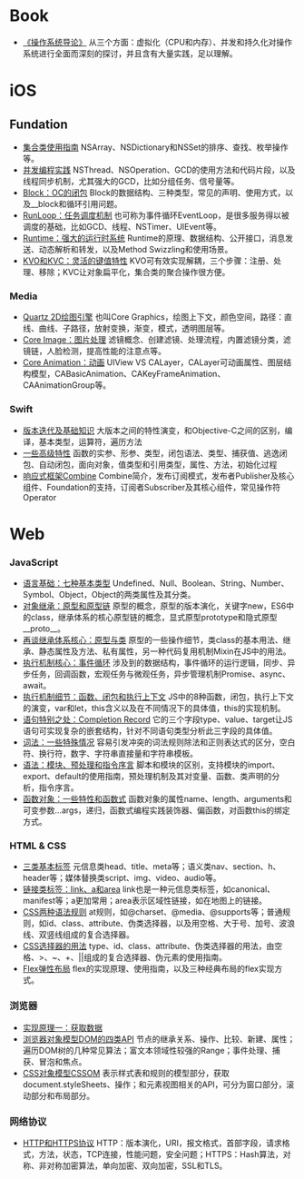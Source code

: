 # Book

- [《操作系统导论》](https://github.com/Walkerant/Study/tree/master/book/01_os_threes_easy_pieces) 从三个方面：虚拟化（CPU和内存）、并发和持久化对操作系统进行全面而深刻的探讨，并且含有大量实践，足以理解。

# iOS

## Fundation
- [集合类使用指南](https://github.com/Walkerant/Study/tree/master/ios/md/collection.md) NSArray、NSDictionary和NSSet的排序、查找、枚举操作等。
- [并发编程实践](https://github.com/Walkerant/Study/tree/master/ios/md/concurrent.md) NSThread、NSOperation、GCD的使用方法和代码片段，以及线程同步机制，尤其强大的GCD，比如分组任务、信号量等。
- [Block：OC的闭包](https://github.com/Walkerant/Study/tree/master/ios/md/block.md) Block的数据结构、三种类型，常见的声明、使用方式，以及__block和循环引用问题。
- [RunLoop：任务调度机制](https://github.com/Walkerant/Study/tree/master/ios/md/runloop.md) 也可称为事件循环EventLoop，是很多服务得以被调度的基础，比如GCD、线程、NSTimer、UIEvent等。
- [Runtime：强大的运行时系统](https://github.com/Walkerant/Study/tree/master/ios/md/runtime.md) Runtime的原理、数据结构、公开接口，消息发送、动态解析和转发，以及Method Swizzling和使用场景。
- [KVO和KVC：灵活的键值特性](https://github.com/Walkerant/Study/tree/master/ios/md/kvo-kvc.md) KVO可有效实现解耦，三个步骤：注册、处理、移除；KVC让对象扁平化，集合类的聚合操作很方便。

### Media

- [Quartz 2D绘图引擎](https://github.com/Walkerant/Study/tree/master/ios/md/quartz.md) 也叫Core Graphics，绘图上下文，颜色空间，路径：直线、曲线、子路径，放射变换，渐变，模式，透明图层等。
- [Core Image：图片处理](https://github.com/Walkerant/Study/tree/master/ios/md/core-image.md) 滤镜概念、创建滤镜、处理流程，内置滤镜分类，滤镜链，人脸检测，提高性能的注意点等。
- [Core Animation：动画](https://github.com/Walkerant/Study/tree/master/ios/md/core-animation.md) UIView VS CALayer，CALayer可动画属性、图层结构模型，CABasicAnimation、CAKeyFrameAnimation、CAAnimationGroup等。

### Swift

- [版本迭代及基础知识](https://github.com/Walkerant/Study/tree/master/ios/md/swift-overview.md) 大版本之间的特性演变，和Objective-C之间的区别，编译，基本类型，运算符，遍历方法
- [一些高级特性](https://github.com/Walkerant/Study/tree/master/ios/md/swift-advanced.md) 函数的实参、形参、类型，闭包语法、类型、捕获值、逃逸闭包、自动闭包，面向对象，值类型和引用类型，属性、方法，初始化过程
- [响应式框架Combine](https://github.com/Walkerant/Study/tree/master/ios/md/swift-combine.md) Combine简介，发布订阅模式，发布者Publisher及核心组件、Foundation的支持，订阅者Subscriber及其核心组件，常见操作符Operator

# Web
### JavaScript
- [语言基础：七种基本类型](https://github.com/Walkerant/Study/tree/master/web/md/js-types.md) Undefined、Null、Boolean、String、Number、Symbol、Object，Object的两类属性及其分类。
- [对象继承：原型和原型链](https://github.com/Walkerant/Study/tree/master/web/md/js-prototype.md) 原型的概念，原型的版本演化，关键字new，ES6中的class，继承体系的核心原型链的概念，显式原型prototype和隐式原型__proto__。
- [再谈继承体系核心：原型与类](https://github.com/Walkerant/Study/tree/master/web/md/js-prototype-class.md) 原型的一些操作细节，类class的基本用法、继承、静态属性及方法、私有属性，另一种代码复用机制Mixin在JS中的用法。
- [执行机制核心：事件循环](https://github.com/Walkerant/Study/tree/master/web/md/js-event-loop.md) 涉及到的数据结构，事件循环的运行逻辑，同步、异步任务，回调函数，宏观任务与微观任务，异步管理机制Promise、async、await。
- [执行机制细节：函数、闭包和执行上下文](https://github.com/Walkerant/Study/tree/master/web/md/js-execution.md) JS中的8种函数，闭包，执行上下文的演变，var和let，this含义以及在不同情况下的具体值，this的实现机制。
- [语句特别之处：Completion Record](https://github.com/Walkerant/Study/tree/master/web/md/js-statement.md) 它的三个字段type、value、target让JS语句可实现复杂的嵌套结构，针对不同语句类型分析此三字段的具体值。
- [词法：一些特殊情况](https://github.com/Walkerant/Study/tree/master/web/md/js-lexical.md) 容易引发冲突的词法规则除法和正则表达式的区分，空白符、换行符，数字、字符串直接量和字符串模板。
- [语法：模块、预处理和指令序言](https://github.com/Walkerant/Study/tree/master/web/md/js-grammar.md) 脚本和模块的区别，支持模块的import、export、default的使用指南，预处理机制及其对变量、函数、类声明的分析，指令序言。
- [函数对象：一些特性和函数式](https://github.com/Walkerant/Study/tree/master/web/md/js-function.md) 函数对象的属性name、length、arguments和可变参数...args，递归，函数式编程实践装饰器、偏函数，对函数this的绑定方式。

### HTML & CSS

- [三类基本标签](https://github.com/Walkerant/Study/tree/master/web/md/html-semantic.md) 元信息类head、title、meta等；语义类nav、section、h、header等；媒体替换类script、img、video、audio等。
- [链接类标签：link、a和area](https://github.com/Walkerant/Study/tree/master/web/md/html-links.md) link也是一种元信息类标签，如canonical、manifest等；a更加常用；area表示区域性链接，如在地图上的链接。
- [CSS两种语法规则](https://github.com/Walkerant/Study/tree/master/web/md/css-rules.md) at规则，如@charset、@media、@supports等；普通规则，如id、class、attribute、伪类选择器，以及用空格、大于号、加号、波浪线、双竖线组成的复合选择器。
- [CSS选择器的用法](https://github.com/Walkerant/Study/tree/master/web/md/css-selectors.md) type、id、class、attribute、伪类选择器的用法，由空格、>、~、+、||组成的复合选择器、伪元素的使用指南。
- [Flex弹性布局](https://github.com/Walkerant/Study/tree/master/web/md/css-flex.md)
  flex的实现原理、使用指南，以及三种经典布局的flex实现方式。

### 浏览器

- [实现原理一：获取数据](https://github.com/Walkerant/Study/tree/master/web/md/brower-http.md)
- [浏览器对象模型DOM的四类API](https://github.com/Walkerant/Study/tree/master/web/md/brower-dom-api.md) 节点的继承关系、操作、比较、新建、属性；遍历DOM树的几种常见算法；富文本领域性较强的Range；事件处理、捕获、冒泡和焦点。
- [CSS对象模型CSSOM](https://github.com/Walkerant/Study/tree/master/web/md/cssom-api.md) 表示样式表和规则的模型部分，获取document.styleSheets、操作；和元素视图相关的API，可分为窗口部分，滚动部分和布局部分。

### 网络协议

- [HTTP和HTTPS协议](https://github.com/Walkerant/Study/tree/master/web/md/http.md) HTTP：版本演化，URI，报文格式，首部字段，请求格式，方法，状态，TCP连接，性能问题，安全问题；HTTPS：Hash算法，对称、非对称加密算法，单向加密、双向加密，SSL和TLS。
